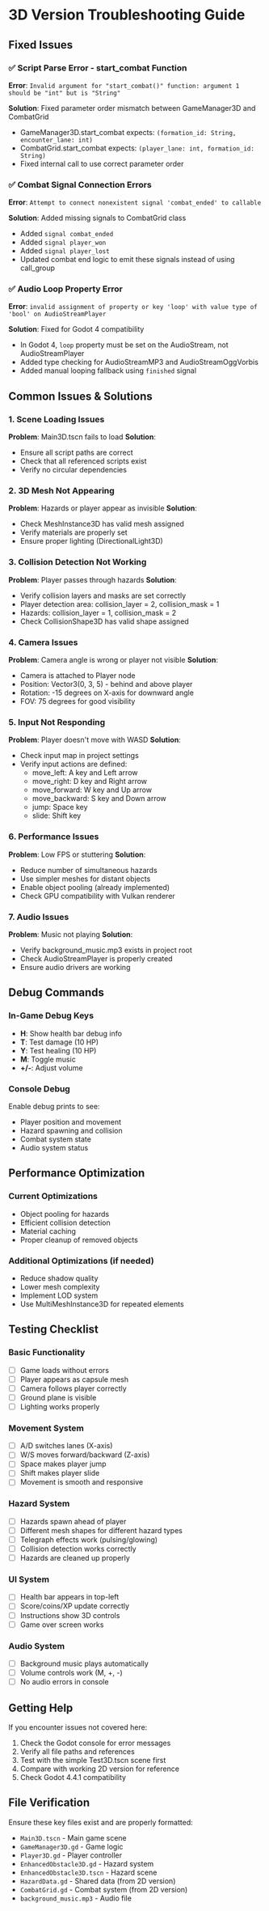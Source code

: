 # 3D Version Troubleshooting Guide

## Fixed Issues

### ✅ Script Parse Error - start_combat Function
**Error**: `Invalid argument for "start_combat()" function: argument 1 should be "int" but is "String"`

**Solution**: Fixed parameter order mismatch between GameManager3D and CombatGrid
- GameManager3D.start_combat expects: `(formation_id: String, encounter_lane: int)`
- CombatGrid.start_combat expects: `(player_lane: int, formation_id: String)`
- Fixed internal call to use correct parameter order

### ✅ Combat Signal Connection Errors
**Error**: `Attempt to connect nonexistent signal 'combat_ended' to callable`

**Solution**: Added missing signals to CombatGrid class
- Added `signal combat_ended`
- Added `signal player_won` 
- Added `signal player_lost`
- Updated combat end logic to emit these signals instead of using call_group

### ✅ Audio Loop Property Error
**Error**: `invalid assignment of property or key 'loop' with value type of 'bool' on AudioStreamPlayer`

**Solution**: Fixed for Godot 4 compatibility
- In Godot 4, `loop` property must be set on the AudioStream, not AudioStreamPlayer
- Added type checking for AudioStreamMP3 and AudioStreamOggVorbis
- Added manual looping fallback using `finished` signal

## Common Issues & Solutions

### 1. Scene Loading Issues
**Problem**: Main3D.tscn fails to load
**Solution**: 
- Ensure all script paths are correct
- Check that all referenced scripts exist
- Verify no circular dependencies

### 2. 3D Mesh Not Appearing
**Problem**: Hazards or player appear as invisible
**Solution**:
- Check MeshInstance3D has valid mesh assigned
- Verify materials are properly set
- Ensure proper lighting (DirectionalLight3D)

### 3. Collision Detection Not Working
**Problem**: Player passes through hazards
**Solution**:
- Verify collision layers and masks are set correctly
- Player detection area: collision_layer = 2, collision_mask = 1
- Hazards: collision_layer = 1, collision_mask = 2
- Check CollisionShape3D has valid shape assigned

### 4. Camera Issues
**Problem**: Camera angle is wrong or player not visible
**Solution**:
- Camera is attached to Player node
- Position: Vector3(0, 3, 5) - behind and above player
- Rotation: -15 degrees on X-axis for downward angle
- FOV: 75 degrees for good visibility

### 5. Input Not Responding
**Problem**: Player doesn't move with WASD
**Solution**:
- Check input map in project settings
- Verify input actions are defined:
  - move_left: A key and Left arrow
  - move_right: D key and Right arrow  
  - move_forward: W key and Up arrow
  - move_backward: S key and Down arrow
  - jump: Space key
  - slide: Shift key

### 6. Performance Issues
**Problem**: Low FPS or stuttering
**Solution**:
- Reduce number of simultaneous hazards
- Use simpler meshes for distant objects
- Enable object pooling (already implemented)
- Check GPU compatibility with Vulkan renderer

### 7. Audio Issues
**Problem**: Music not playing
**Solution**:
- Verify background_music.mp3 exists in project root
- Check AudioStreamPlayer is properly created
- Ensure audio drivers are working

## Debug Commands

### In-Game Debug Keys
- **H**: Show health bar debug info
- **T**: Test damage (10 HP)
- **Y**: Test healing (10 HP)
- **M**: Toggle music
- **+/-**: Adjust volume

### Console Debug
Enable debug prints to see:
- Player position and movement
- Hazard spawning and collision
- Combat system state
- Audio system status

## Performance Optimization

### Current Optimizations
- Object pooling for hazards
- Efficient collision detection
- Material caching
- Proper cleanup of removed objects

### Additional Optimizations (if needed)
- Reduce shadow quality
- Lower mesh complexity
- Implement LOD system
- Use MultiMeshInstance3D for repeated elements

## Testing Checklist

### Basic Functionality
- [ ] Game loads without errors
- [ ] Player appears as capsule mesh
- [ ] Camera follows player correctly
- [ ] Ground plane is visible
- [ ] Lighting works properly

### Movement System
- [ ] A/D switches lanes (X-axis)
- [ ] W/S moves forward/backward (Z-axis)
- [ ] Space makes player jump
- [ ] Shift makes player slide
- [ ] Movement is smooth and responsive

### Hazard System
- [ ] Hazards spawn ahead of player
- [ ] Different mesh shapes for different hazard types
- [ ] Telegraph effects work (pulsing/glowing)
- [ ] Collision detection works correctly
- [ ] Hazards are cleaned up properly

### UI System
- [ ] Health bar appears in top-left
- [ ] Score/coins/XP update correctly
- [ ] Instructions show 3D controls
- [ ] Game over screen works

### Audio System
- [ ] Background music plays automatically
- [ ] Volume controls work (M, +, -)
- [ ] No audio errors in console

## Getting Help

If you encounter issues not covered here:

1. Check the Godot console for error messages
2. Verify all file paths and references
3. Test with the simple Test3D.tscn scene first
4. Compare with working 2D version for reference
5. Check Godot 4.4.1 compatibility

## File Verification

Ensure these key files exist and are properly formatted:
- `Main3D.tscn` - Main game scene
- `GameManager3D.gd` - Game logic
- `Player3D.gd` - Player controller
- `EnhancedObstacle3D.gd` - Hazard system
- `EnhancedObstacle3D.tscn` - Hazard scene
- `HazardData.gd` - Shared data (from 2D version)
- `CombatGrid.gd` - Combat system (from 2D version)
- `background_music.mp3` - Audio file

